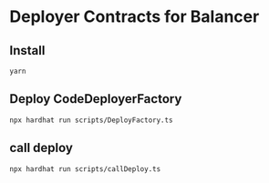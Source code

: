 # Deployer Contracts for Balancer

## Install
```
yarn
```

## Deploy CodeDeployerFactory
```
npx hardhat run scripts/DeployFactory.ts
```

## call deploy
```
npx hardhat run scripts/callDeploy.ts
```
